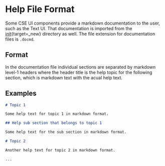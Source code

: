 # Help File Format


Some CSE UI components provide a markdown documentation to the user, such as the Text UI. That documentation is imported from the [init](https://github.com/ankraft/ACME-oneM2M-CSE/blob/master/acme/init){target=_new} directory as well. The file extension for documentation files is `.docmd`. 

## Format

In the documentation file individual sections are separated by markdown level-1 headers where the header title is the help topic for the following section, which is markdown text with the acual help text.

## Examples


```markdown
# Topic 1

Some help text for topic 1 in markdown format.

## Help sub section that belongs to topic 1

Some help text for the sub section in markdown format.

# Topic 2

Another help text for topic 2 in markdown format.

...

```



